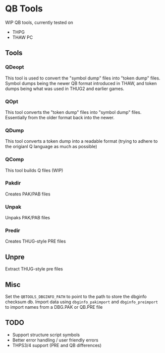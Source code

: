 # QB Tools

WIP QB tools, currently tested on

* THPG
* THAW PC


## Tools

### QDeopt
This tool is used to convert the "symbol dump" files into "token dump" files. Symbol dumps being the newer QB format introduced in THAW, and token dumps being what was used in THUG2 and earlier games.
### QOpt
This tool converts the "token dump" files into "symbol dump" files. Essentially from the older format back into the newer.
### QDump
This tool converts a token dump into a readable format (trying to adhere to the origianl Q language as much as possible) 
### QComp
This tool builds Q files (WIP)
### Pakdir
Creates PAK/PAB files
### Unpak
Unpaks PAK/PAB files

### Predir
Creates THUG-style PRE files

## Unpre
Extract THUG-style pre files

## Misc
Set the `QBTOOLS_DBGINFO_PATH` to point to the path to store the dbginfo checksum db. Import data using `dbginfo_pakimport` and `dbginfo_preimport` to import names from a DBG.PAK or QB.PRE file


## TODO
* Support structure script symbols
* Better error handling / user friendly errors
* THPS3/4 support (PRE and QB differences)